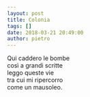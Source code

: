```yaml
---
layout: post
title: Colonia
tags: []
date: 2018-03-21 20:49:00
author: pietro
---
```

Qui caddero le bombe<br/>così a grandi scritte<br/>leggo queste vie<br/>tra cui mi ripercorro<br/>come un mausoleo.
